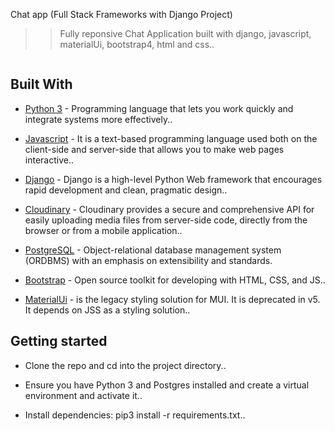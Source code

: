 Chat app (Full Stack Frameworks with Django Project)

> > Fully reponsive Chat Application built with django, javascript, materialUi, bootstrap4, html and css..

<img src="https://res.cloudinary.com/chuksmbanaso/image/upload/v1638114513/media/Screenshot_21_lnammt.png" title="Chat App Django" alt="">

## Built With

- [Python 3](https://www.python.org/) - Programming language that lets you work quickly and integrate systems more effectively..

- [Javascript](https://www.javascript.com) - It is a text-based programming language used both on the client-side and server-side that allows you to make web pages interactive..

- [Django](https://www.djangoproject.com/) - Django is a high-level Python Web framework that encourages rapid development and clean, pragmatic design..

- [Cloudinary](https://cloudinary.com/) - Cloudinary provides a secure and comprehensive API for easily uploading media files from server-side code, directly from the browser or from a mobile application..

- [PostgreSQL](https://www.postgresql.org/) - Object-relational database management system (ORDBMS) with an emphasis on extensibility and standards.

- [Bootstrap](https://getbootstrap.com/) - Open source toolkit for developing with HTML, CSS, and JS..
  
- [MaterialUi](https://mui.com) - is the legacy styling solution for MUI. It is deprecated in v5. It depends on JSS as a styling solution..

## Getting started

- Clone the repo and cd into the project directory..

- Ensure you have Python 3 and Postgres installed and create a virtual environment and activate it..

- Install dependencies: pip3 install -r requirements.txt..
